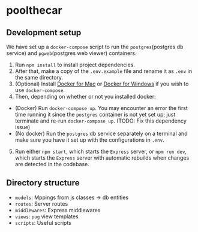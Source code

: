 # poolthecar

## Development setup

We have set up a `docker-compose` script to run the `postgres`(postgres db service) and `pgweb`(postgres web viewer) containers.

1. Run `npm install` to install project dependencies.
2. After that, make a copy of the `.env.example` file and rename it as `.env` in the same directory.
3. (Optional) Install [Docker for Mac](https://docs.docker.com/docker-for-mac/install) or [Docker for Windows](https://docs.docker.com/docker-for-windows/install) if you wish to use `docker-compose`.
4. Then, depending on whether or not you installed docker:

- (Docker) Run `docker-compose up`. You may encounter an error the first time running it since the `postgres` container is not yet set up; just terminate and re-run `docker-compose up`. (TODO: Fix this dependency issue)
- (No docker) Run the `postgres` db service separately on a terminal and make sure you have it set up with the configurations in `.env`.

5. Run either `npm start`, which starts the `Express` server, or `npm run dev`, which starts the `Express` server with automatic rebuilds when changes are detected in the codebase.

## Directory structure

- `models`: Mppings from js classes -> db entities
- `routes`: Server routes
- `middlewares`: Express middlewares
- `views`: `pug` view templates
- `scripts`: Useful scripts
